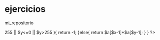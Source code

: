 ejercicios
==========

mi_repositorio

<?php


echo ejercicio_1(8,9);

    function ejercicio_1($x,$y){
        $a = array(7,6,8,4,9,2,10,0,11,-2);
        if($x<=0 || $x>255 || $y<=0 || $y>255 ){
         return -1;   
        }else{
            
            return $a[$x-1]+$a[$y-1];
        }    
    }
    ?>
